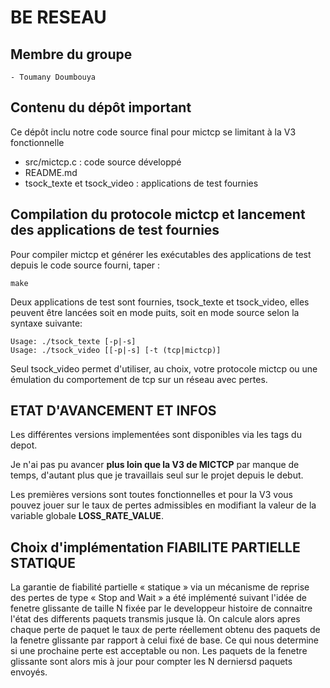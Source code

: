 # BE RESEAU

## Membre du groupe
    - Toumany Doumbouya
    
## Contenu du dépôt important
Ce dépôt inclu notre code source final pour mictcp se limitant à la V3 fonctionnelle  
  - src/mictcp.c : code source développé
  - README.md
  - tsock_texte et tsock_video : applications de test fournies 

## Compilation du protocole mictcp et lancement des applications de test fournies

Pour compiler mictcp et générer les exécutables des applications de test depuis le code source fourni, taper :

    make

Deux applications de test sont fournies, tsock_texte et tsock_video, elles peuvent être lancées soit en mode puits, soit en mode source selon la syntaxe suivante:

    Usage: ./tsock_texte [-p|-s]
    Usage: ./tsock_video [[-p|-s] [-t (tcp|mictcp)]

Seul tsock_video permet d'utiliser, au choix, votre protocole mictcp ou une émulation du comportement de tcp sur un réseau avec pertes.

## ETAT D'AVANCEMENT ET INFOS

Les différentes versions implementées sont disponibles via les tags du depot. 

Je n'ai pas pu avancer **plus loin que la V3 de MICTCP** par manque de temps, d'autant plus que je travaillais seul sur le projet depuis le debut.

Les premières versions sont toutes fonctionnelles et pour la V3 vous pouvez jouer sur le taux de pertes admissibles en modifiant la valeur de la variable globale **LOSS_RATE_VALUE**.

## Choix d'implémentation FIABILITE PARTIELLE STATIQUE

La garantie de fiabilité partielle « statique » via un mécanisme de reprise des pertes de type « Stop and Wait » a été implémenté suivant l'idée de fenetre glissante de taille N fixée par le developpeur histoire de connaitre l'état des differents paquets transmis jusque là. On calcule alors apres chaque perte de paquet le taux de perte réellement obtenu des paquets de la fenetre glissante par rapport à celui fixé de base. Ce qui nous determine si une prochaine  perte est acceptable ou non. Les paquets de la fenetre glissante sont alors mis à jour pour compter les N derniersd paquets envoyés.     

